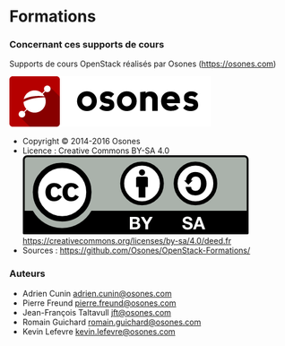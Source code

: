 # Formations

### Concernant ces supports de cours

Supports de cours OpenStack réalisés par Osones (<https://osones.com>)

![](images/logo-osones.png)

-   Copyright © 2014-2016 Osones
-   Licence : Creative Commons BY-SA 4.0
    ![image](images/licence.png)
    <https://creativecommons.org/licenses/by-sa/4.0/deed.fr>
-   Sources : <https://github.com/Osones/OpenStack-Formations/>

### Auteurs

-   Adrien Cunin <adrien.cunin@osones.com>
-   Pierre Freund <pierre.freund@osones.com>
-   Jean-François Taltavull <jft@osones.com>
-   Romain Guichard <romain.guichard@osones.com>
-   Kevin Lefevre <kevin.lefevre@osones.com>

